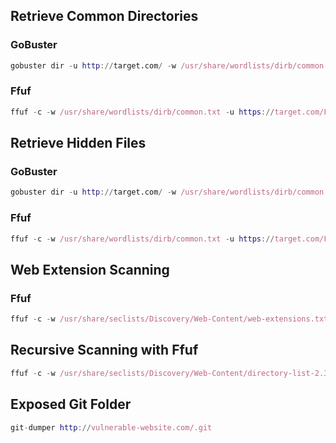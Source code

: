 ## Retrieve Common Directories
### GoBuster
```nix
gobuster dir -u http://target.com/ -w /usr/share/wordlists/dirb/common.txt -o results.txt
```
### Ffuf
```nix
ffuf -c -w /usr/share/wordlists/dirb/common.txt -u https://target.com/FUZZ -ic
```
## Retrieve Hidden Files
### GoBuster
```nix
gobuster dir -u http://target.com/ -w /usr/share/wordlists/dirb/common.txt -x .php,.txt,.html,.old,.bak,.zip,.rar -o results.txt
```
### Ffuf
```nix
ffuf -c -w /usr/share/wordlists/dirb/common.txt -u https://target.com/FUZZ -e .php,.txt,.html,.old,.bak,.zip,.rar -ic
```
## Web Extension Scanning
### Ffuf
```nix
ffuf -c -w /usr/share/seclists/Discovery/Web-Content/web-extensions.txt -u http://target.com/indexFUZZ -ic
```
## Recursive Scanning with Ffuf
```nix
ffuf -c -w /usr/share/seclists/Discovery/Web-Content/directory-list-2.3-small.txt -u http://target.com/FUZZ -recursion -recursion-depth 1 -e .php -ic
```
## Exposed Git Folder
```nix
git-dumper http://vulnerable-website.com/.git
```